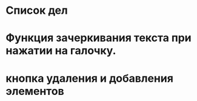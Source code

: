 # Список дел
# Функция зачеркивания текста при нажатии на галочку.
# кнопка удаления и добавления элементов
